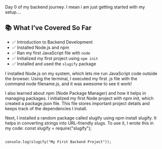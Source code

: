 Day 0 of my backend journey. I mean i am just getting started with my setup....

## 📚 What I’ve Covered So Far
- ✅ Introduction to Backend Development
- ✅ Installed Node.js and npm
- ✅ Ran my first JavaScript file with `node`
- ✅ Initialized my first project using `npm init`
- ✅ Installed and used the `slugify` package

I installed Node.js on my system, which lets me run JavaScript code outside the browser. Using the terminal, I executed my first .js file with the command node filename.js, and it was awesome to see it work!

I also learned about npm (Node Package Manager) and how it helps in managing packages. I initialized my first Node project with npm init, which created a package.json file. This file stores important project details and keeps track of the dependencies I install.

Next, I installed a random package called slugify using npm install slugify. It helps in converting strings into URL-friendly slugs. To use it, I wrote this in my code:
const slugify = require("slugify");
<pre> <code>
console.log(slugify("My First Backend Project")); 
</code> </pre>
